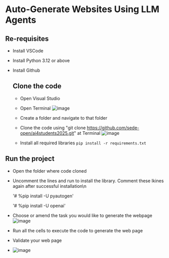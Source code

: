 # Auto-Generate Websites Using LLM Agents

## Re-requisites
* Install VSCode
* Install Python 3.12 or above
* Install Github

  ## Clone the code
  * Open Visual Studio
  * Open Terminal
    ![image](https://github.com/user-attachments/assets/3214b3e0-0ab9-4580-89f4-afe252409581)

  * Create a folder and navigate to that folder
  * Clone the code using "git clone https://github.com/sede-open/ai4students2025.git" at Terminal
    ![image](https://github.com/user-attachments/assets/6aac293d-9d86-4c01-ba17-93817832518b)

  * Install all required libraries `pip install -r requirements.txt`

## Run the project
* Open the folder where code cloned
* Uncomment the lines and run to install the library. Comment these lkines again after successful installation\n

    '# %pip install -U pyautogen'
  
    '# %pip install -U openai'

  

* Choose or amend the task you would like to generate the webpage
  ![image](https://github.com/user-attachments/assets/96e71f52-efa2-43d9-b152-cc32fdf0d275)

* Run all the cells to execute the code to generate the web page
* Validate your web page
* ![image](https://github.com/user-attachments/assets/d540dc4f-2f18-474d-b820-e03983e65c19)


